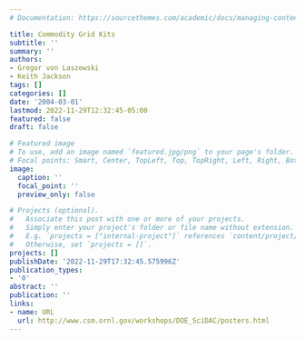 ```yaml
---
# Documentation: https://sourcethemes.com/academic/docs/managing-content/

title: Commodity Grid Kits
subtitle: ''
summary: ''
authors:
- Gregor von Laszewski
- Keith Jackson
tags: []
categories: []
date: '2004-03-01'
lastmod: 2022-11-29T12:32:45-05:00
featured: false
draft: false

# Featured image
# To use, add an image named `featured.jpg/png` to your page's folder.
# Focal points: Smart, Center, TopLeft, Top, TopRight, Left, Right, BottomLeft, Bottom, BottomRight.
image:
  caption: ''
  focal_point: ''
  preview_only: false

# Projects (optional).
#   Associate this post with one or more of your projects.
#   Simply enter your project's folder or file name without extension.
#   E.g. `projects = ["internal-project"]` references `content/project/deep-learning/index.md`.
#   Otherwise, set `projects = []`.
projects: []
publishDate: '2022-11-29T17:32:45.575996Z'
publication_types:
- '0'
abstract: ''
publication: ''
links:
- name: URL
  url: http://www.csm.ornl.gov/workshops/DOE_SciDAC/posters.html
---
```

